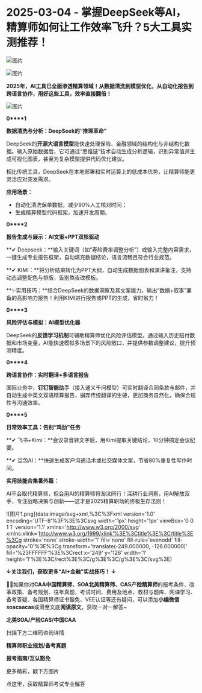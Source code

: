 # 2025-03-04 - 掌握DeepSeek等AI，精算师如何让工作效率飞升？5大工具实测推荐！

![图片](https://mmbiz.qpic.cn/mmbiz_jpg/mK3FpI9af4kg4PH3You8v1p2s4zAl35ZxNnxg0MdNmVTvH2IJcatox7FnBcNAnYE4JN8ZPBDeK1yLvRwqaptmA/640?wx_fmt=jpeg&wxfrom=5&wx_lazy=1&wx_co=1&tp=webp)

![图片](https://mmbiz.qpic.cn/sz_mmbiz_gif/mK3FpI9af4nSfVwvozd64cQ7rcicg9NY7aDpmlQHeubb1vZMYf0AYBKd0R4BYEutuL8zyMe4NKXjT1d6SMzlM4g/640?wx_fmt=gif&from=appmsg&wxfrom=5&wx_lazy=1&wx_co=1&tp=webp)

**2025年，AI工具已全面渗透精算领域！从数据清洗到模型优化，从自动化报告到跨语言协作，用好这些工具，效率直接翻倍！**

![图片](https://mmbiz.qpic.cn/sz_mmbiz_jpg/oq1PymRl9D493ibpSLnic4iaQPjlHjC91eX0N90uffXrOw7YdIj42Jkz74QzbCIvRIELXMfuZfiaHHD77vf0REdhibQ/640?wx_fmt=jpeg&wxfrom=5&wx_lazy=1&wx_co=1&tp=webp)

**0****1**

**数据清洗与分析：DeepSeek的“推理革命”**

DeepSeek的**开源大语言模型**能快速处理保险、金融领域的结构化与非结构化数据。输入原始数据后，它可通过“思维链”技术自动生成分析逻辑，识别异常值并生成可视化图表，甚至为复杂模型提供代码优化建议。

相比传统工具，DeepSeek在本地部署和实时运算上的低成本优势，让精算师能更灵活应对突发需求。

**应用场景：**

* 自动化清洗保单数据，减少90%人工核对时间；
* 生成精算模型代码框架，加速开发周期。

**0****2**

**报告生成与展示：AI文案+PPT双核驱动**

**✔ Deepseek：**输入关键词（如“寿险费率调整分析”）或输入完整内容需求，一键生成专业报告框架，自动填充数据结论，语言流畅且符合行业规范。

**✔ KIMI：**将分析结果转化为PPT大纲，自动生成数据图表和演讲备注，支持动态调整配色与排版，告别熬夜改模板。

**✨实用技巧：**结合DeepSeek的数据洞察及其文案能力，输出“数据+叙事”兼备的高影响力报告！利用KIMI进行报告或PPT的生成，省时省力！

**0****3**

**风险评估与模拟：AI模型优化器**

DeepSeek的**反馈学习机制**可辅助精算师优化风险评估模型。通过输入历史赔付数据和市场变量，AI能快速模拟多场景下的风险敞口，并提供参数调整建议，提升预测精度。



**0****4**

**跨语言协作：实时翻译+多语言报告**

国际业务中，**钉钉智能助手**（接入通义千问模型）可实时翻译合同条款与邮件，并自动生成中英文双语精算报告，摒弃传统翻译的生硬，更加商务自然化，确保合规性与沟通效率。

**0****5**

**日常效率工具：告别“鸡肋”任务**

**✔ 飞书+Kimi：**会议录音转文字后，用Kimi提取关键结论，10分钟搞定会议纪要。

**✔ 豆包AI：**快速生成客户沟通话术或社交媒体文案，节省80%重复性写作时间。

**实用技能合集番外篇：**

AI不会取代精算师，但会用AI的精算师将淘汰同行！深耕行业洞察，用AI解放双手，专注战略决策与创新——这才是2025精算职场的终极生存法则！

![图片1.png](data:image/svg+xml,%3C%3Fxml version='1.0' encoding='UTF-8'%3F%3E%3Csvg width='1px' height='1px' viewBox='0 0 1 1' version='1.1' xmlns='http://www.w3.org/2000/svg' xmlns:xlink='http://www.w3.org/1999/xlink'%3E%3Ctitle%3E%3C/title%3E%3Cg stroke='none' stroke-width='1' fill='none' fill-rule='evenodd' fill-opacity='0'%3E%3Cg transform='translate(-249.000000, -126.000000)' fill='%23FFFFFF'%3E%3Crect x='249' y='126' width='1' height='1'%3E%3C/rect%3E%3C/g%3E%3C/g%3E%3C/svg%3E)

**↓关注我们，获取更多“AI+金融”实战技巧！ ↓**

**💁‍♀️**如果你对**CAA中国精算师、SOA北美精算师、CAS产险精算师**的报考条件、改革政策、备考规划、往年真题，考试时间、费用及地点，教材与题库、网课学习、备考答疑、各国精算师证书豁免、VEE认证等还有疑问，可以添加**小编微信soacaacas**或滑至文底**阅读原文**，获取一对一解答~

**北美SOA/产险CAS/中国CAA**

扫描下方二维码咨询详情



**精算师职业规划/备考真题**

**报考指南/互认豁免**

更多精彩，戳下方图片











点这里，获取精算师考试专业解答